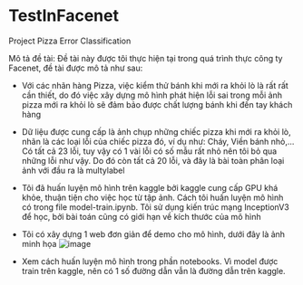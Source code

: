 # TestInFacenet

Project Pizza Error Classification

Mô tả đề tài: Đề tài này được tôi thực hiện tại trong quá trình thực công ty Facenet, đề tài được mô tả như sau:
- Với các nhãn hàng Pizza, việc kiểm thử bánh khi mới ra khỏi lò là rất rất cần thiết, do đó việc xây dựng mô hình phát hiện lỗi sai trong mỗi ảnh pizza mới ra khỏi lò sẽ đảm bảo được chất lượng bánh khi đến tay khách hàng
- Dữ liệu được cung cấp là ảnh chụp những chiếc pizza khi mới ra khỏi lò, nhãn là các loại lỗi của chiếc pizza đó, ví dụ như: Cháy, Viền bánh nhỏ,... Có tất cả 23 lỗi, tuy vậy có 1 vài lỗi có số mẫu rất nhỏ nên tôi bỏ qua những lỗi như vậy. Do đó còn tất cả 20 lỗi, và đây là bài toàn phân loại ảnh với đầu ra là multylabel
- Tôi đã huấn luyện mô hình trên kaggle bởi kaggle cung cấp GPU khá khỏe, thuận tiện cho việc học từ tập ảnh. Cách tôi huấn luyện mô hình có trong file model-train.ipynb. Tôi sử dụng kiến trúc mạng InceptionV3 để học, bởi bài toán cũng có giới hạn về kích thước của mô hình
- Tôi có xây dựng 1 web đơn giản để demo cho mô hình, dưới đây là ảnh minh họa
  ![image](https://github.com/VHN1305/TestInFacenet/assets/86543998/d91557d4-1f26-4fce-925c-d8e9d5a19b2c)

- Xem cách huấn luyện mô hình trong phần notebooks. Vì model được train trên kaggle, nên có 1 số đường dẫn vẫn là đường dẫn trên kaggle.
